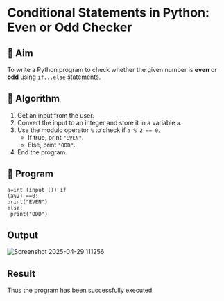# Conditional Statements in Python: Even or Odd Checker

## 🎯 Aim
To write a Python program to check whether the given number is **even** or **odd** using `if...else` statements.

## 🧠 Algorithm
1. Get an input from the user.
2. Convert the input to an integer and store it in a variable `a`.
3. Use the modulo operator `%` to check if `a % 2 == 0`.
   - If true, print `"EVEN"`.
   - Else, print `"ODD"`.
4. End the program.

## 🧾 Program
```
a=int (input ()) if 
(a%2) ==0: 
print("EVEN") 
else:  
 print("ODD")
```

## Output
![Screenshot 2025-04-29 111256](https://github.com/user-attachments/assets/2c2a6a49-de45-4bd1-ac13-0c0cd2f3a4dc)

## Result
Thus the program has been successfully executed 

